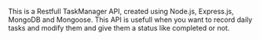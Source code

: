 This is a Restfull TaskManager API, created using Node.js, Express.js, MongoDB and Mongoose. This API is usefull when you want to record daily tasks and modify them and give them a status like completed or not.

